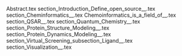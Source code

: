 Abstract.tex
section_Introduction_Define_open_source__.tex
section_Cheminformatics__.tex
Chemoinformatics_is_a_field_of__.tex
section_QSAR__.tex
section_Quantum_Chemistry__.tex
section_Protein_Structure_Modeling__.tex
section_Protein_Dynamics_Modeling__.tex
section_Virtual_Screening_subsection_Ligand__.tex
section_Visualization__.tex